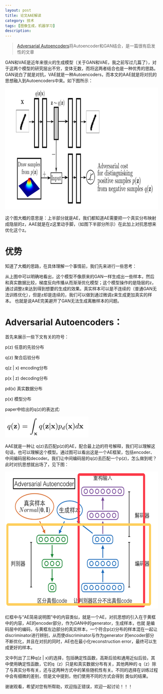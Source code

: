 ```yaml
---
layout: post
title: 论文AAE解读
category: 技术
tags: [图像生成，机器学习]
description: 
---
```


> [Adversarial Autoencoders](https://arxiv.org/abs/1511.05644)将Autoencoder和GAN结合，是一篇很有启发性的文章

GAN和VAE是近年来很火的生成模型（关于GAN和VAE，我之前写过几篇了），对于这两个模型的研究层出不穷，变体无数，而将这两者结合也是一种优秀的思路。
GAN说白了就是对抗，VAE就是一种Autoencoders，而本文的AAE就是将对抗的思想融入到Autoencoders中来。如下图所示：

<img src = '/assets/img/VAE_GAN/AEGAN.png' height = '400px'> 

这个图大概的意思是：上半部分就是AE，我们都知道AE需要把一个真实分布映射成隐层的z，AAE就是在z这里动手脚，（如图下半部分所示）在此加上对抗思想来优化这个z。

# 优势 #
知道了大概的思路，在具体理解一个事情前，我们先来进行一些思考：

从上图中可以明确地看出，这个模型不像原来的GAN一样生成出一些样本，然后和真实数据比较，梯度反向传播从而渐渐优化模型；这个模型操作的是隐层的z，
通过调整z来达到得到想要的生成的效果。真实样本可以是不连续的（普通GAN无法训练优化），但是z却是连续的，我们可以做到通过微调z来生成更加真实的样本。
也就是说AAE完美避开了GAN无法生成离散样本的问题。

# Adversarial Autoencoders： #

首先来展示一些下文有关的符号：

p(z) 任意的先验分布

q(z) 聚合后验分布

q(z | x) encoding分布

p(x | z) decoding分布

pd(x) 真实数据分布

p(x) 模型分布

paper中给出的q(z)的表达式:

![](/assets/img/VAE_GAN/AE.png)

AAE就是一种让 q(z)去匹配p(z)的AE，配合最上边的符号解释，我们可以理解这句话，也可以理解这个模型。通过图可以看出这是一个AE框架，包括encoder、
中间编码层和decoder。我们让中间编码层的q(z)去匹配一个p(z)，怎么做到呢？此时对抗思想就出场了，见下图：

<img src = '/assets/img/VAE_GAN/Struture.png' height = '450px'> 

红框中与“AE简易说明图”中的内容类似，就是一个AE，对抗思想的引入在于黄框中的内容，AE的encoder部分，作为GAN中的generator，生成样本，也就
是编码层中的编码，与黄框左边部分的真实样本，一个符合p(z)分布的样本混在一起让discriminator进行辨别，从而使discriminator与作为generator
的encoder部分不断优化，并且在对抗的同时，AE也在最小化reconstruction error，最终可以生成更好的样本。

文中列出了三种q(z | x)的选择，包括确定性函数，高斯后验和通用近似后验，其中使用确定性函数，它的q（z）只是和真实数据分布有关，其他两种的
q（z）除了与真实分布有关，还与这两种方式中的某些随机性有关。不同的选择在训练过程中会有细微的差别，但是文中提到，他们使用不同的方式会得到
类似的结果。

谢谢观看，希望对您有所帮助，欢迎指正错误，欢迎一起讨论！！！